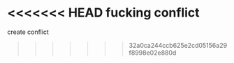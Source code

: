 <<<<<<< HEAD
fucking conflict
=======
create conflict
>>>>>>> 32a0ca244ccb625e2cd05156a29f8998e02e880d

